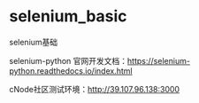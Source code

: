 # selenium_basic
selenium基础

selenium-python 官网开发文档：https://selenium-python.readthedocs.io/index.html

cNode社区测试环境：http://39.107.96.138:3000
